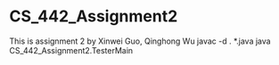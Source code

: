 # CS_442_Assignment2
This is assignment 2 by Xinwei Guo, Qinghong Wu
javac -d . *.java
java CS_442_Assignment2.TesterMain
